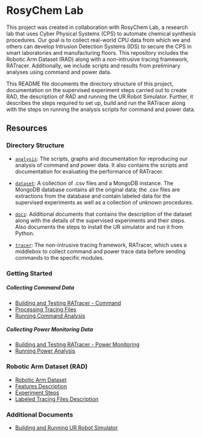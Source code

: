 # RosyChem Lab

This project was created in collaboration with RosyChem Lab, a research lab that uses Cyber Physical Systems (CPS) to automate chemical synthesis procedures. Our goal is to collect real-world CPU data from which we and others can develop Intrusion Detection Systems (IDS) to secure the CPS in smart laboratories and manufacturing floors. This repository includes the Robotic Arm Dataset (RAD) along with a non-intrusive tracing framework, RATracer. Additionally, we include scripts and results from preliminary analyses using command and power data.

This README file documents the directory structure of this project, documentation on the supervised experiment steps carried out to create RAD, the description of RAD and running the UR Robot Simulator. Further, it describes the steps required to set up, build and run the RATracer along with the steps on running the analysis scripts for command and power data.

## Resources

### Directory Structure

* [`analysis`](/analysis): The scripts, graphs and documentation for reproducing our analysis of command and power data. It also contains the scripts and documentation for evaluating the performance of RATracer.

* [`dataset`](/dataset): A collection of .csv files and a MongoDB instance. The MongoDB database contains all the original data; the .csv files are extractions from the database and contain labeled data for the supervised experiments as well as a collection of unknown procedures.

* [`docs`](/docs): Additional documents that contains the description of the dataset along with the details of the supervised experiments and their steps. Also documents the steps to install the UR simulator and run it from Python.

* [`tracer`](/tracer): The  non-intrusive tracing framework, RATracer, which uses a middlebox to collect command and power trace data before sending commands to the specific modules.

### Getting Started

##### Collecting Command Data
* [Building and Testing RATracer - Command](/tracer/RATracer_command/runtime_module)
* [Processing Tracing Files](/tracer/RATracer_command/data_processing_module)
* [Running Command Analysis](/analysis/Dataset_CommandAnalysis)

##### Collecting Power Monitoring Data
* [Building and Testing RATracer - Power Monitoring](/tracer/RATracer_power_monitoring)
* [Running Power Analysis](/analysis/Dataset_PowerAnalysis)


### Robotic Arm Dataset (RAD)
* [Robotic Arm Dataset](/dataset)
* [Features Description](/docs/RAD_Description.pdf)
* [Experiment Steps](/docs/Experiment_Steps.pdf)
* [Labeled Tracing Files Description](/dataset/README.md)


### Additional Documents

* [Building and Running UR Robot Simulator](/docs/URsim_Setup.pdf)